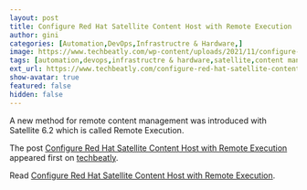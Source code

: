 ```yaml
---
layout: post
title: Configure Red Hat Satellite Content Host with Remote Execution
author: gini
categories: [Automation,DevOps,Infrastructre & Hardware,]
image: https://www.techbeatly.com/wp-content/uploads/2021/11/configure-red-hat-satellite-content-host-with-remote-execution-1024x576.png
tags: [automation,devops,infrastructre & hardware,satellite,content management using remote execution in satellite,how to enable redhat satellite remote execution,redhat satellite,remote execution in redhat satellite,]
ext_url: https://www.techbeatly.com/configure-red-hat-satellite-content-host-with-remote-execution/
show-avatar: true
featured: false
hidden: false
---
```


<p>A new method for remote content management was introduced with Satellite 6.2 which is called Remote Execution.</p>
<p>The post <a href="https://www.techbeatly.com/configure-red-hat-satellite-content-host-with-remote-execution/" rel="nofollow">Configure Red Hat Satellite Content Host with Remote Execution</a> appeared first on <a href="https://www.techbeatly.com" rel="nofollow">techbeatly</a>.</p>

Read [Configure Red Hat Satellite Content Host with Remote Execution](https://www.techbeatly.com/configure-red-hat-satellite-content-host-with-remote-execution/).